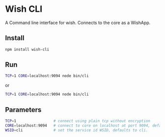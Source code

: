 # Wish CLI

A Command line interface for wish. Connects to the core as a WishApp.

## Install

```sh
npm install wish-cli
```

## Run

```sh
TCP=1 CORE=localhost:9094 node bin/cli
```

or

```sh
TCP=1 CORE=localhost:9094 node bin/cli
```

## Parameters

```sh
TCP=1                 # connect using plain tcp without encryption
CORE=localhost:9094   # connect to core on localhost at port 9094, default is localhost:9090
WSID=cli              # set the service id WSID, defaults to cli.
```
